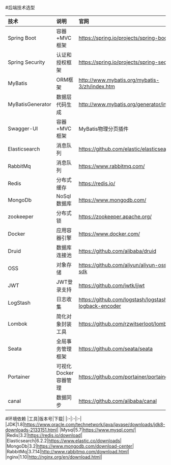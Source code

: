 #后端技术选型

|技术|说明|官网|
|:-|:-|:-|
|Spring Boot|容器+MVC框架|https://spring.io/projects/spring-boot|
|Spring Security|认证和授权框架|https://spring.io/projects/spring-security|
|MyBatis|ORM框架|http://www.mybatis.org/mybatis-3/zh/index.htm|
|MyBatisGenerator|数据层代码生成|http://www.mybatis.org/generator/index.html|
|Swagger-UI|容器+MVC框架|MyBatis物理分页插件|
|Elasticsearch|消息队列|https://github.com/elastic/elasticsearch|
|RabbitMq|消息队列|https://www.rabbitmq.com/|
|Redis|分布式缓存|https://redis.io/|
|MongoDb|NoSql数据库|https://www.mongodb.com/|
|zookeeper|分布式锁|https://zookeeper.apache.org/|
|Docker|应用容器引擎|https://www.docker.com/|
|Druid|数据库连接池|https://github.com/alibaba/druid|
|OSS|对象存储|https://github.com/aliyun/aliyun-oss-java-sdk|
|JWT|JWT登录支持|https://github.com/jwtk/jjwt|
|LogStash|日志收集|https://github.com/logstash/logstash-logback-encoder|
|Lombok|简化对象封装工具|https://github.com/rzwitserloot/lombok|
|Seata|全局事务管理框架|https://github.com/seata/seata|
|Portainer|可视化Docker容器管理|https://github.com/portainer/portainer|
|canal|数据同步|https://github.com/alibaba/canal|

#环境依赖
|工具|版本号|下载|
|:-|:-|:-|
|JDK|1.8|https://www.oracle.com/technetwork/java/javase/downloads/jdk8-downloads-2133151.html|
|Mysql|5.7|https://www.mysql.com/|
|Redis|3.2|https://redis.io/download|
|Elasticsearch|6.2.2|https://www.elastic.co/downloads|
|MongoDb|3.2|https://www.mongodb.com/download-center|
|RabbitMq|3.7.14|http://www.rabbitmq.com/download.html|
|nginx|1.10|http://nginx.org/en/download.html|
